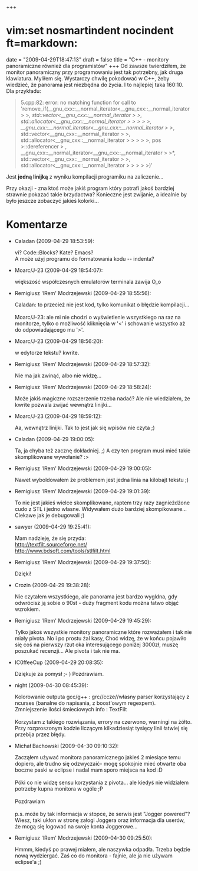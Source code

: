 +++
# vim:set nosmartindent nocindent ft=markdown:
date = "2009-04-29T18:47:13"
draft = false
title = "C++ - monitory panoramiczne również dla programistów"
+++
Od zawsze twierdziłem, że monitor panoramiczny przy programowaniu jest tak
potrzebny, jak druga klawiatura. Myliłem się. Wystarczy chwilę pokodować w
C++, żeby wiedzieć, że panorama jest niezbędna do życia. I to najlepiej taka
160:10. Dla przykładu:

> 5.cpp:82: error: no matching function for call to
'remove_if(__gnu_cxx::__normal_iterator<__gnu_cxx::__normal_iterator > >*,
std::vector<__gnu_cxx::__normal_iterator > >,
std::allocator<__gnu_cxx::__normal_iterator > > > > >,
__gnu_cxx::__normal_iterator<__gnu_cxx::__normal_iterator > >*,
std::vector<__gnu_cxx::__normal_iterator > >,
std::allocator<__gnu_cxx::__normal_iterator > > > > >, pos >::dereferencer >
>, __gnu_cxx::__normal_iterator<__gnu_cxx::__normal_iterator > >*,
std::vector<__gnu_cxx::__normal_iterator > >,
std::allocator<__gnu_cxx::__normal_iterator > > > > >)'

Jest **jedną linijką** z wyniku kompilacji programiku na zaliczenie...

Przy okazji - zna ktoś może jakiś program który potrafi jakoś bardziej
strawnie pokazać takie brzydactwa? Konieczne jest zwijanie, a idealnie by było
jeszcze zobaczyć jakieś kolorki...

# Komentarze

* Caladan (2009-04-29 18:53:59): <p>vi? Code::Blocks? Kate? Emacs? <br />A może
  użyj programu do formatowania kodu -- indenta?</p>
* Moarc/J-23 (2009-04-29 18:54:07): <p>większość współczesnych emulatorów
  terminala zawija O_o</p>
* Remigiusz 'lRem' Modrzejewski (2009-04-29 18:55:56): <p>Caladan: to przecież
  nie jest kod, tylko komunikat o błędzie kompilacji... <br /> <br />Moarc/J-23:
  ale mi nie chodzi o wyświetlenie wszystkiego na raz na monitorze, tylko o
  możliwość kliknięcia w '&lt;' i schowanie wszystko aż do odpowiadającego mu
  '&gt;'.</p>
* Moarc/J-23 (2009-04-29 18:56:20): <p>w edytorze tekstu? kwrite.</p>
* Remigiusz 'lRem' Modrzejewski (2009-04-29 18:57:32): <p>Nie ma jak zwinąć,
  albo nie widzę...</p>
* Remigiusz 'lRem' Modrzejewski (2009-04-29 18:58:24): <p>Może jakiś magiczne
  rozszerzenie trzeba nadać? Ale nie wiedziałem, że kwrite pozwala zwijać
  wewnątrz linijki...</p>
* Moarc/J-23 (2009-04-29 18:59:12): <p>Aa, wewnątrz linijki. Tak to jest jak się
  wpisów nie czyta ;)</p>
* Caladan (2009-04-29 19:00:05): <p>Ta, ja chyba też zacznę dokładniej. ;) A czy
  ten program musi mieć takie skomplikowane wywołanie? :&gt;</p>
* Remigiusz 'lRem' Modrzejewski (2009-04-29 19:00:05): <p>Nawet wyboldowałem że
  problemem jest jedna linia na kilobajt tekstu ;)</p>
* Remigiusz 'lRem' Modrzejewski (2009-04-29 19:01:39): <p>To nie jest jakieś
  wielce skomplikowane, raptem trzy razy zagnieżdżone cudo z STL i jedno własne.
  Widywałem dużo bardziej skompikowane... Ciekawe jak je debugowali ;)</p>
* sawyer (2009-04-29 19:25:41): <p>Mam nadzieję, że się przyda: <br
  />http://textfilt.sourceforge.net/ <br
  />http://www.bdsoft.com/tools/stlfilt.html</p>
* Remigiusz 'lRem' Modrzejewski (2009-04-29 19:37:50): <p>Dzięki!</p>
* Crozin (2009-04-29 19:38:28): <p>Nie czytałem wszystkiego, ale panorama jest
  bardzo wygldna, gdy odwrócisz ją sobie o 90st - duży fragment kodu można łatwo
  objąć wzrokiem.</p>
* Remigiusz 'lRem' Modrzejewski (2009-04-29 19:45:29): <p>Tylko jakoś wszystkie
  monitory panoramiczne które rozważałem i tak nie miały pivota. No i po prostu
  żal kasy, Choć widzę, że w końcu pojawiło się coś na pierwszy rzut oka
  interesującego poniżej 3000zł, muszę poszukać recenzji... Ale pivota i tak nie
  ma.   </p>
* IC0ffeeCup (2009-04-29 20:08:35): <p>Dziękuje za pomysł ;- ) Pozdrawiam.</p>
* night (2009-04-30 08:45:39): <p>Kolorowanie outputa gcc/g++ :
  grc//ccze//własny parser korzystający z ncurses (banalne do napisania, z
  boost'owym regexpem). <br />Zmniejszenie ilości śmieciowych info : TextFilt
  <br /> <br />Korzystam z takiego rozwiązania, errory na czerwono, warningi na
  żółto. Przy rozproszonym kodzie liczącym kilkadziesiąt tysięcy linii łatwiej
  się przebija przez błędy.</p>
* Michał Bachowski (2009-04-30 09:10:32): <p>Zacząłem używać monitora
  panoramicznego jakieś 2 miesiące temu dopiero, ale trudno się odzwyczaić- mogę
  spokojnie mieć otwarte oba boczne paski w eclipse i nadal mam sporo miejsca na
  kod :D <br /> <br />Póki co nie widzę sensu korzystania z pivota... ale kiedyś
  nie widziałem potrzeby kupna monitora w ogóle ;P <br /> <br />Pozdrawiam <br
  /> <br />p.s. może by tak informacja w stopce, że serwis jest &quot;Jogger
  powered&quot;? Wiesz, taki ukłon w stronę załogi Joggera oraz informacja dla
  userów, że mogą się logować na swoje konta Joggerowe...</p>
* Remigiusz 'lRem' Modrzejewski (2009-04-30 09:25:50): <p>Hmmm, kiedyś po prawej
  miałem, ale naszywka odpadła. Trzeba będzie nową wydziergać. Zaś co do
  monitora - fajnie, ale ja nie używam eclipse'a ;)</p>
